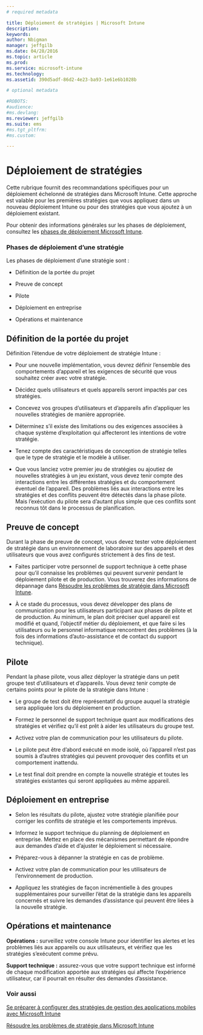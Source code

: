 ```yaml
---
# required metadata

title: Déploiement de stratégies | Microsoft Intune
description:
keywords:
author: Nbigman
manager: jeffgilb
ms.date: 04/28/2016
ms.topic: article
ms.prod:
ms.service: microsoft-intune
ms.technology:
ms.assetid: 390d5adf-86d2-4e23-ba93-1e61e6b1028b

# optional metadata

#ROBOTS:
#audience:
#ms.devlang:
ms.reviewer: jeffgilb
ms.suite: ems
#ms.tgt_pltfrm:
#ms.custom:

---
```


# Déploiement de stratégies
Cette rubrique fournit des recommandations spécifiques pour un déploiement échelonné de stratégies dans Microsoft Intune. Cette approche est valable pour les premières stratégies que vous appliquez dans un nouveau déploiement Intune ou pour des stratégies que vous ajoutez à un déploiement existant.

Pour obtenir des informations générales sur les phases de déploiement, consultez les [phases de déploiement Microsoft Intune](rollout-phases-for-microsoft-intune-deployment.md).

### Phases de déploiement d’une stratégie
Les phases de déploiement d’une stratégie sont :

-   Définition de la portée du projet

-   Preuve de concept

-   Pilote

-   Déploiement en entreprise

-   Opérations et maintenance

## Définition de la portée du projet
Définition l’étendue de votre déploiement de stratégie Intune :

-   Pour une nouvelle implémentation, vous devrez définir l’ensemble des comportements d’appareil et les exigences de sécurité que vous souhaitez créer avec votre stratégie.

-   Décidez quels utilisateurs et quels appareils seront impactés par ces stratégies.

-   Concevez vos groupes d’utilisateurs et d’appareils afin d’appliquer les nouvelles stratégies de manière appropriée.

-   Déterminez s’il existe des limitations ou des exigences associées à chaque système d’exploitation qui affecteront les intentions de votre stratégie.

-   Tenez compte des caractéristiques de conception de stratégie telles que le type de stratégie et le modèle à utiliser.

-   Que vous lanciez votre premier jeu de stratégies ou ajoutiez de nouvelles stratégies à un jeu existant, vous devez tenir compte des interactions entre les différentes stratégies et du comportement éventuel de l’appareil. Des problèmes liés aux interactions entre les stratégies et des conflits peuvent être détectés dans la phase pilote. Mais l’exécution du pilote sera d’autant plus simple que ces conflits sont reconnus tôt dans le processus de planification.

## Preuve de concept
Durant la phase de preuve de concept, vous devez tester votre déploiement de stratégie dans un environnement de laboratoire sur des appareils et des utilisateurs que vous avez configurés strictement à des fins de test.

-   Faites participer votre personnel de support technique à cette phase pour qu’il connaisse les problèmes qui peuvent survenir pendant le déploiement pilote et de production. Vous trouverez des informations de dépannage dans [Résoudre les problèmes de stratégie dans Microsoft Intune](/intune/troubleshoot/troubleshoot-policies-in-microsoft-intune).

-   À ce stade du processus, vous devez développer des plans de communication pour les utilisateurs participant aux phases de pilote et de production. Au minimum, le plan doit préciser quel appareil est modifié et quand, l’objectif métier du déploiement, et que faire si les utilisateurs ou le personnel informatique rencontrent des problèmes (à la fois des informations d’auto-assistance et de contact du support technique).

## Pilote
Pendant la phase pilote, vous allez déployer la stratégie dans un petit groupe test d’utilisateurs et d’appareils. Vous devez tenir compte de certains points pour le pilote de la stratégie dans Intune :

-   Le groupe de test doit être représentatif du groupe auquel la stratégie sera appliquée lors du déploiement en production.

-   Formez le personnel de support technique quant aux modifications des stratégies et vérifiez qu’il est prêt à aider les utilisateurs du groupe test.

-   Activez votre plan de communication pour les utilisateurs du pilote.

-   Le pilote peut être d’abord exécuté en mode isolé, où l’appareil n’est pas soumis à d’autres stratégies qui peuvent provoquer des conflits et un comportement inattendu.

-   Le test final doit prendre en compte la nouvelle stratégie et toutes les stratégies existantes qui seront appliquées au même appareil.

## Déploiement en entreprise

-   Selon les résultats du pilote, ajustez votre stratégie planifiée pour corriger les conflits de stratégie et les comportements imprévus.

-   Informez le support technique du planning de déploiement en entreprise. Mettez en place des mécanismes permettant de répondre aux demandes d’aide et d’ajuster le déploiement si nécessaire.

-   Préparez-vous à dépanner la stratégie en cas de problème.

-   Activez votre plan de communication pour les utilisateurs de l’environnement de production.

-   Appliquez les stratégies de façon incrémentielle à des groupes supplémentaires pour surveiller l’état de la stratégie dans les appareils concernés et suivre les demandes d’assistance qui peuvent être liées à la nouvelle stratégie.

## Opérations et maintenance
**Opérations :** surveillez votre console Intune pour identifier les alertes et les problèmes liés aux appareils ou aux utilisateurs, et vérifiez que les stratégies s’exécutent comme prévu.

**Support technique :** assurez-vous que votre support technique est informé de chaque modification apportée aux stratégies qui affecte l’expérience utilisateur, car il pourrait en résulter des demandes d’assistance.


### Voir aussi
[Se préparer à configurer des stratégies de gestion des applications mobiles avec Microsoft Intune](/intune/deploy-use/get-ready-to-configure-mobile-app-management-policies-with-microsoft-intune)

[Résoudre les problèmes de stratégie dans Microsoft Intune](/intune/troubleshoot/troubleshoot-policies-in-microsoft-intune)


<!--HONumber=May16_HO1-->


